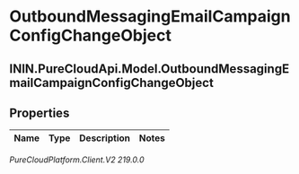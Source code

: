 # OutboundMessagingEmailCampaignConfigChangeObject

## ININ.PureCloudApi.Model.OutboundMessagingEmailCampaignConfigChangeObject

## Properties

|Name | Type | Description | Notes|
|------------ | ------------- | ------------- | -------------|



_PureCloudPlatform.Client.V2 219.0.0_
